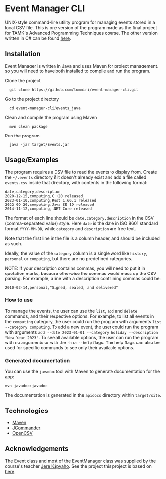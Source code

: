 # Event Manager CLI

UNIX-style command-line utility program for managing events stored in a local CSV file. This is one version of the
program made as the final project for TAMK's Advanced Programming Techniques course. The other version written in C# can
be found [here](https://github.com/tommiri/event-manager-cli/tree/main/events_cs).

## Installation

Event Manager is written in Java and uses Maven for project management, so you will need to have both installed to
compile and run the program.

Clone the project

```
  git clone https://github.com/tommiri/event-manager-cli.git
```

Go to the project directory

```
  cd event-manager-cli/events_java
```

Clean and compile the program using Maven

```
  mvn clean package
```

Run the program

```
  java -jar target/Events.jar
```

## Usage/Examples

The program requires a CSV file to read the events to display from. Create the `~/.events` directory if it doesn't
already exist and add a file called `events.csv` inside that directory, with contents in the following format:

```
date,category,description
2020-12-15,computing,C++20 released
2023-01-10,computing,Rust 1.66.1 released
2022-09-20,computing,Java SE 19 released
2014-11-12,computing,.NET Core released
```

The format of each line should be `date,category,description` in the CSV (comma-separated value) style. Here `date` is
the date in ISO 8601 standard format `YYYY-MM-DD`, while `category` and `description` are free text.

Note that the first line in the file is a column header, and should be included as such.

Ideally, the value of the `category` column is a single word like `history`, `personal` or `computing`, but there are no
predefined categories.

NOTE: If your description contains commas, you will need to put it in quotation marks, because otherwise the commas
would mess up the CSV parsing. For example, a line with a description containing commas could be:

```
2010-02-14,personal,"Signed, sealed, and delivered"
```

### How to use

To manage the events, the user can use the `list`, `add` and `delete` commands, and their respective options. For
example, to list all events in the `computing` category, the user could run the program with
arguments `list --category computing`. To add a new event, the user could run the program with
arguments `add --date 2023-01-01 --category holiday --description "New Year 2023"`. To see all available options, the
user can run the program with no arguments or with the `-h` or `--help` flags. The help flags can also be used for
specific commands to see only their available options.

### Generated documentation

You can use the `javadoc` tool with Maven to generate documentation for the app:

```
mvn javadoc:javadoc
```

The documentation is generated in the `apidocs` directory within `target/site`.

## Technologies

- [Maven](https://maven.apache.org/)
- [JCommander](https://jcommander.org/)
- [OpenCSV](https://opencsv.sourceforge.net/)

## Acknowledgements

The Event class and most of the EventManager class was supplied by the course's
teacher [Jere Käpyaho](https://github.com/jerekapyaho). See the project this project is based
on [here](https://github.com/jerekapyaho/days_java).
